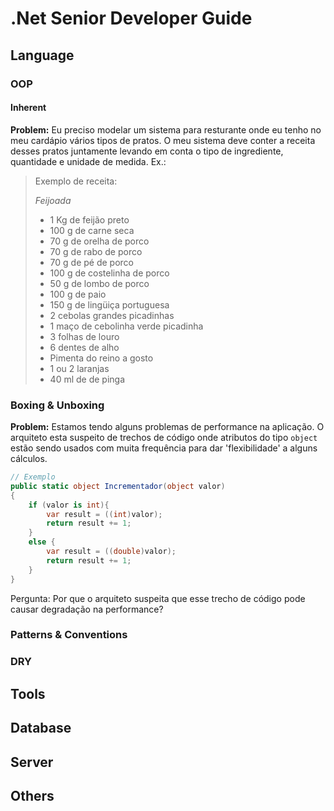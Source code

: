 # .Net Senior Developer Guide

## Language

### OOP

#### Inherent

**Problem:** Eu preciso modelar um sistema para resturante onde eu tenho no meu cardápio vários tipos de pratos. O meu sistema deve conter a receita desses pratos juntamente levando em conta o tipo de ingrediente, quantidade e unidade de medida. Ex.: 

> Exemplo de receita:
>
> *Feijoada*
>
>* 1 Kg de feijão preto
>* 100 g de carne seca
>* 70 g de orelha de porco
>* 70 g de rabo de porco
>* 70 g de pé de porco
>* 100 g de costelinha de porco
>* 50 g de lombo de porco
>* 100 g de paio
>* 150 g de lingüiça portuguesa
>* 2 cebolas grandes picadinhas
>* 1 maço de cebolinha verde picadinha
>* 3 folhas de louro
>* 6 dentes de alho
>* Pimenta do reino a gosto
>* 1 ou 2 laranjas
>* 40 ml de de pinga


### Boxing & Unboxing

**Problem:** Estamos tendo alguns problemas de performance na aplicação. O arquiteto esta suspeito de trechos de código onde atributos do tipo `object` estão sendo usados com muita frequência para dar 'flexibilidade' a alguns cálculos.

```c#
// Exemplo
public static object Incrementador(object valor)
{
    if (valor is int){
        var result = ((int)valor);
        return result += 1;
    }
    else {
        var result = ((double)valor);
        return result += 1;
    }
}

```

Pergunta: Por que o arquiteto suspeita que esse trecho de código pode causar degradação na performance?


### Patterns & Conventions

### DRY


## Tools

## Database

## Server

## Others